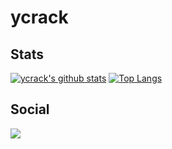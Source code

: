 # ycrack

## Stats
[![ycrack's github stats](https://github-readme-stats.vercel.app/api?username=ycrack&count_private=true&show_icons=true&theme=chartreuse-dark)](https://github.com/anuraghazra/github-readme-stats)
[![Top Langs](https://github-readme-stats.vercel.app/api/top-langs?username=ycrack&langs_count=8&theme=chartreuse-dark&layout=compact)](https://github.com/anuraghazra/github-readme-stats)

## Social
[![](https://img.shields.io/twitter/follow/y_crack?style=social)](https://twitter.com/y_crack)

<!--
### Hi there 👋
-->

<!--
**ycrack/ycrack** is a ✨ _special_ ✨ repository because its `README.md` (this file) appears on your GitHub profile.

Here are some ideas to get you started:

- 🔭 I’m currently working on ...
- 🌱 I’m currently learning ...
- 👯 I’m looking to collaborate on ...
- 🤔 I’m looking for help with ...
- 💬 Ask me about ...
- 📫 How to reach me: ...
- 😄 Pronouns: ...
- ⚡ Fun fact: ...
-->
